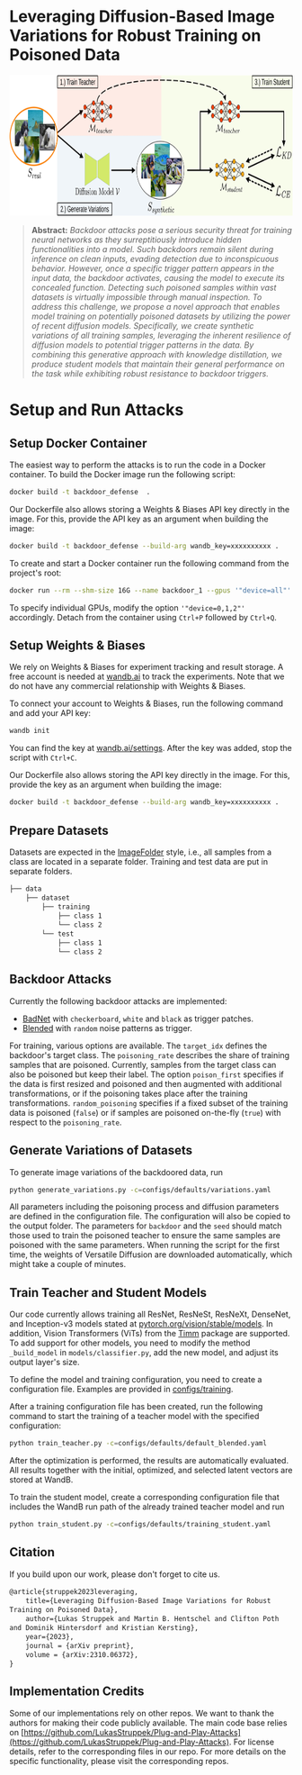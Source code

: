 # Leveraging Diffusion-Based Image Variations for Robust Training on Poisoned Data

  <center>
  <img src="images/concept.jpg" alt="Concept"  height=250>
  </center>

> **Abstract:**
> *Backdoor attacks pose a serious security threat for training neural networks as they surreptitiously introduce hidden functionalities into a model. Such backdoors remain silent during inference on clean inputs, evading detection due to inconspicuous behavior. However, once a specific trigger pattern appears in the input data, the backdoor activates, causing the model to execute its concealed function. Detecting such poisoned samples within vast datasets is virtually impossible through manual inspection. To address this challenge, we propose a novel approach that enables model training on potentially poisoned datasets by utilizing the power of recent diffusion models. Specifically, we create synthetic variations of all training samples, leveraging the inherent resilience of diffusion models to potential trigger patterns in the data. By combining this generative approach with knowledge distillation, we produce student models that maintain their general performance on the task while exhibiting robust resistance to backdoor triggers.*  


# Setup and Run Attacks

## Setup Docker Container
The easiest way to perform the attacks is to run the code in a Docker container. To build the Docker image run the following script:

```bash
docker build -t backdoor_defense  .
```

Our Dockerfile also allows storing a Weights & Biases API key directly in the image. For this, provide the API key as an argument when building the image:
```bash
docker build -t backdoor_defense --build-arg wandb_key=xxxxxxxxxx .
```

To create and start a Docker container run the following command from the project's root:

```bash
docker run --rm --shm-size 16G --name backdoor_1 --gpus '"device=all"' -v $(pwd):/workspace -it backdoor_defense bash
```

To specify individual GPUs, modify the option ```'"device=0,1,2"'``` accordingly. Detach from the container using ```Ctrl+P``` followed by ```Ctrl+Q```.


## Setup Weights & Biases
We rely on Weights & Biases for experiment tracking and result storage. A free account is needed at [wandb.ai](https://wandb.ai/site) to track the experiments. Note that we do not have any commercial relationship with Weights & Biases. 

To connect your account to Weights & Biases, run the following command and add your API key:
```bash
wandb init
```
You can find the key at [wandb.ai/settings](https://wandb.ai/settings). After the key was added, stop the script with ```Ctrl+C```. 

Our Dockerfile also allows storing the API key directly in the image. For this, provide the key as an argument when building the image:
```bash
docker build -t backdoor_defense --build-arg wandb_key=xxxxxxxxxx .
```


## Prepare Datasets
Datasets are expected in the [ImageFolder](https://pytorch.org/vision/stable/generated/torchvision.datasets.ImageFolder.html) style, i.e., all samples from a class are located in a separate folder. Training and test data are put in separate folders.

    ├── data       
        ├── dataset
            ├── training
                ├── class 1
                └── class 2
            └── test
                ├── class 1
                └── class 2


## Backdoor Attacks
Currently the following backdoor attacks are implemented:
- [BadNet](backdoor_attacks/patch_backdoor.py) with ```checkerboard```, ```white``` and ```black``` as trigger patches.
- [Blended](backdoor_attacks/blended_backdoor.py) with ```random``` noise patterns as trigger.

For training, various options are available. The ```target_idx``` defines the backdoor's target class. The ```poisoning_rate``` describes the share of training samples that are poisoned. Currently, samples from the target class can also be poisoned but keep their label. The option ```poison_first``` specifies if the data is first resized and poisoned and then augmented with additional transformations, or if the poisoning takes place after the training transformations. ```random_poisoning``` specifies if a fixed subset of the training data is poisoned (```false```) or if samples are poisoned on-the-fly (```true```) with respect to the ```poisoning_rate```.


## Generate Variations of Datasets
To generate image variations of the backdoored data, run 
```bash
python generate_variations.py -c=configs/defaults/variations.yaml
```
All parameters including the poisoning process and diffusion parameters are defined in the configuration file. The configuration will also be copied to the output folder. The parameters for ```backdoor``` and the ```seed``` should match those used to train the poisoned teacher to ensure the same samples are poisoned with the same parameters. When running the script for the first time, the weights of Versatile Diffusion are downloaded automatically, which might take a couple of minutes.


## Train Teacher and Student Models
Our code currently allows training all ResNet, ResNeSt, ResNeXt, DenseNet, and Inception-v3 models stated at [pytorch.org/vision/stable/models](https://pytorch.org/vision/stable/models.html). In addition, Vision Transformers (ViTs) from the [Timm](https://github.com/huggingface/pytorch-image-models/tree/main) package are supported. To add support for other models, you need to modify the method ```_build_model``` in ```models/classifier.py```, add the new model, and adjust its output layer's size.

To define the model and training configuration, you need to create a configuration file. Examples are provided in [configs/training](configs/training).

After a training configuration file has been created, run the following command to start the training of a teacher model with the specified configuration:
```bash
python train_teacher.py -c=configs/defaults/default_blended.yaml
```
After the optimization is performed, the results are automatically evaluated. All results together with the initial, optimized, and selected latent vectors are stored at WandB.

To train the student model, create a corresponding configuration file that includes the WandB run path of the already trained teacher model and run
```bash
python train_student.py -c=configs/defaults/training_student.yaml
```


## Citation
If you build upon our work, please don't forget to cite us.
```
@article{struppek2023leveraging,
    title={Leveraging Diffusion-Based Image Variations for Robust Training on Poisoned Data},    
    author={Lukas Struppek and Martin B. Hentschel and Clifton Poth and Dominik Hintersdorf and Kristian Kersting},
    year={2023},
    journal = {arXiv preprint},
    volume = {arXiv:2310.06372},
}
```

## Implementation Credits
Some of our implementations rely on other repos. We want to thank the authors for making their code publicly available. The main code base relies on [https://github.com/LukasStruppek/Plug-and-Play-Attacks](https://github.com/LukasStruppek/Plug-and-Play-Attacks). For license details, refer to the corresponding files in our repo. For more details on the specific functionality, please visit the corresponding repos.
